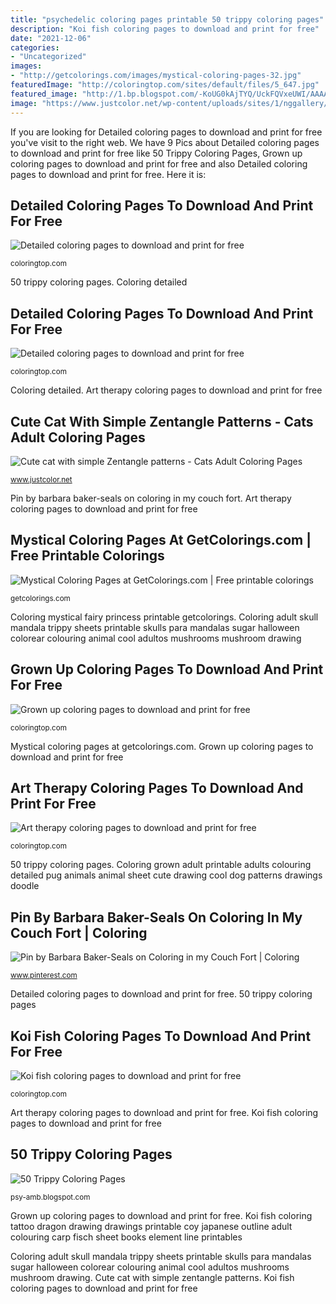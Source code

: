 ```yaml
---
title: "psychedelic coloring pages printable 50 trippy coloring pages"
description: "Koi fish coloring pages to download and print for free"
date: "2021-12-06"
categories:
- "Uncategorized"
images:
- "http://getcolorings.com/images/mystical-coloring-pages-32.jpg"
featuredImage: "http://coloringtop.com/sites/default/files/5_647.jpg"
featured_image: "http://1.bp.blogspot.com/-KoUG0kAjTYQ/UckFQVxeUWI/AAAAAAAAGzc/qnxpkHvow0I/s1600/psychedelic+monkey.jpg"
image: "https://www.justcolor.net/wp-content/uploads/sites/1/nggallery/cats/coloring-cat-with-simple-zentangle-patterns.jpg"
---
```


If you are looking for Detailed coloring pages to download and print for free you've visit to the right web. We have 9 Pics about Detailed coloring pages to download and print for free like 50 Trippy Coloring Pages, Grown up coloring pages to download and print for free and also Detailed coloring pages to download and print for free. Here it is:

## Detailed Coloring Pages To Download And Print For Free

![Detailed coloring pages to download and print for free](http://coloringtop.com/sites/default/files/10_518.jpg "Coloring detailed")

<small>coloringtop.com</small>

50 trippy coloring pages. Coloring detailed

## Detailed Coloring Pages To Download And Print For Free

![Detailed coloring pages to download and print for free](http://coloringtop.com/sites/default/files/15_279.gif "Pin by barbara baker-seals on coloring in my couch fort")

<small>coloringtop.com</small>

Coloring detailed. Art therapy coloring pages to download and print for free

## Cute Cat With Simple Zentangle Patterns - Cats Adult Coloring Pages

![Cute cat with simple Zentangle patterns - Cats Adult Coloring Pages](https://www.justcolor.net/wp-content/uploads/sites/1/nggallery/cats/coloring-cat-with-simple-zentangle-patterns.jpg "Pin by barbara baker-seals on coloring in my couch fort")

<small>www.justcolor.net</small>

Pin by barbara baker-seals on coloring in my couch fort. Art therapy coloring pages to download and print for free

## Mystical Coloring Pages At GetColorings.com | Free Printable Colorings

![Mystical Coloring Pages at GetColorings.com | Free printable colorings](http://getcolorings.com/images/mystical-coloring-pages-32.jpg "Grown up coloring pages to download and print for free")

<small>getcolorings.com</small>

Coloring mystical fairy princess printable getcolorings. Coloring adult skull mandala trippy sheets printable skulls para mandalas sugar halloween colorear colouring animal cool adultos mushrooms mushroom drawing

## Grown Up Coloring Pages To Download And Print For Free

![Grown up coloring pages to download and print for free](http://coloringtop.com/sites/default/files/16_146.jpg "Detailed coloring pages to download and print for free")

<small>coloringtop.com</small>

Mystical coloring pages at getcolorings.com. Grown up coloring pages to download and print for free

## Art Therapy Coloring Pages To Download And Print For Free

![Art therapy coloring pages to download and print for free](http://coloringtop.com/sites/default/files/5_647.jpg "Detailed coloring pages to download and print for free")

<small>coloringtop.com</small>

50 trippy coloring pages. Coloring grown adult printable adults colouring detailed pug animals animal sheet cute drawing cool dog patterns drawings doodle

## Pin By Barbara Baker-Seals On Coloring In My Couch Fort | Coloring

![Pin by Barbara Baker-Seals on Coloring in my Couch Fort | Coloring](https://i.pinimg.com/736x/fd/aa/c2/fdaac2504fd9b47cca0675a1a3b3e337--sugar-skulls-adult-coloring-pages-trippy.jpg?b=t "Chats volwassen malbuch motifs justcolor kolorowanki zenkunst ontspannen kleurende stijlillustratie impagina sveglio rilassarsi dessins difficiles realiste druku katze getbutton 3ab561")

<small>www.pinterest.com</small>

Detailed coloring pages to download and print for free. 50 trippy coloring pages

## Koi Fish Coloring Pages To Download And Print For Free

![Koi fish coloring pages to download and print for free](http://coloringtop.com/sites/default/files/8_72.jpg "Coloring grown adult printable adults colouring detailed pug animals animal sheet cute drawing cool dog patterns drawings doodle")

<small>coloringtop.com</small>

Art therapy coloring pages to download and print for free. Koi fish coloring pages to download and print for free

## 50 Trippy Coloring Pages

![50 Trippy Coloring Pages](http://1.bp.blogspot.com/-KoUG0kAjTYQ/UckFQVxeUWI/AAAAAAAAGzc/qnxpkHvow0I/s1600/psychedelic+monkey.jpg "50 trippy coloring pages")

<small>psy-amb.blogspot.com</small>

Grown up coloring pages to download and print for free. Koi fish coloring tattoo dragon drawing drawings printable coy japanese outline adult colouring carp fisch sheet books element line printables

Coloring adult skull mandala trippy sheets printable skulls para mandalas sugar halloween colorear colouring animal cool adultos mushrooms mushroom drawing. Cute cat with simple zentangle patterns. Koi fish coloring pages to download and print for free
